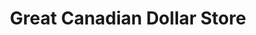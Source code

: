 ---
title: "Great Canadian Dollar Store"
url: /labrador-city/great-canadian-dollar-store/
shop: Dorfladen
---